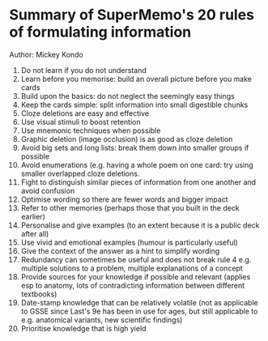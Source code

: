 # Summary of SuperMemo's 20 rules of formulating information
Author: Mickey Kondo

1.    Do not learn if you do not understand
2.    Learn before you memorise: build an overall picture before you make cards
3.    Build upon the basics: do not neglect the seemingly easy things
4.    Keep the cards simple: split information into small digestible chunks
5.    Cloze deletions are easy and effective
6.    Use visual stimuli to boost retention
7.    Use mnemonic techniques when possible
8.    Graphic deletion (image occlusion) is as good as cloze deletion
9.    Avoid big sets and long lists: break them down into smaller groups if possible
10.  Avoid enumerations (e.g. having a whole poem on one card: try using smaller overlapped cloze deletions.
11.  Fight to distinguish similar pieces of information from one another and avoid confusion
12.  Optimise wording so there are fewer words and bigger impact
13.  Refer to other memories (perhaps those that you built in the deck earlier)
14.  Personalise and give examples (to an extent because it is a public deck after all)
15.  Use vivid and emotional examples (humour is particularly useful)
16.  Give the context of the answer as a hint to simplify wording
17.  Redundancy can sometimes be useful and does not break rule 4 e.g. multiple solutions to a problem, multiple explanations of a concept
18.  Provide sources for your knowledge if possible and relevant (applies esp to anatomy, lots of contradicting information between different textbooks)
19.  Date-stamp knowledge that can be relatively volatile (not as applicable to GSSE since Last's 9e has been in use for ages, but still applicable to e.g. anatomical variants, new scientific findings)
20.  Prioritise knowledge that is high yield
